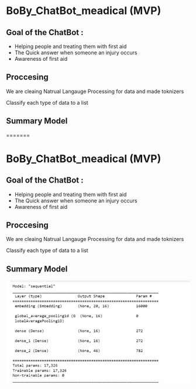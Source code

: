 
#  BoBy_ChatBot_meadical (MVP)


## Goal of the ChatBot :

- Helping people and treating them with first aid
- The Quick answer when someone an injury occurs
- Awareness of first aid




## Proccesing 

We are cleaing Natrual Langauge Processing for data and made toknizers 

Classify each type of data to a list


## Summary Model

=======
#  BoBy_ChatBot_meadical (MVP)


## Goal of the ChatBot :

- Helping people and treating them with first aid
- The Quick answer when someone an injury occurs
- Awareness of first aid




## Proccesing 

We are cleaing Natrual Langauge Processing for data and made toknizers 

Classify each type of data to a list


## Summary Model


<img src="summary.jpg">
